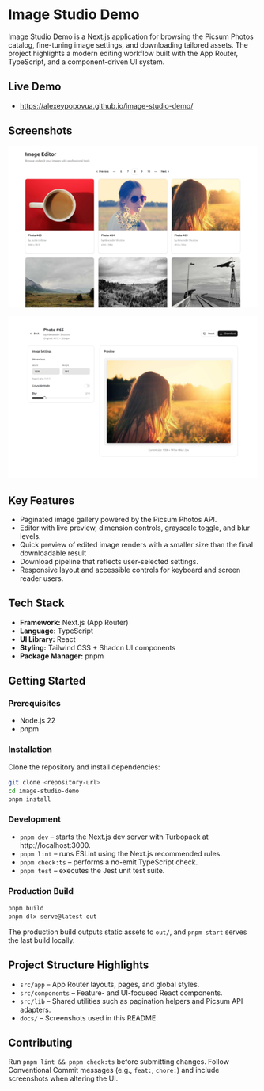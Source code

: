 # Image Studio Demo

Image Studio Demo is a Next.js application for browsing the Picsum Photos catalog, fine-tuning image settings, and downloading tailored assets. The project highlights a modern editing workflow built with the App Router, TypeScript, and a component-driven UI system.

## Live Demo

- https://alexeypopovua.github.io/image-studio-demo/

## Screenshots

![Gallery page showing paginated Picsum images](docs/gallery.png)

![Editor page with resizing, grayscale, and blur controls](docs/editor.png)

## Key Features

- Paginated image gallery powered by the Picsum Photos API.
- Editor with live preview, dimension controls, grayscale toggle, and blur levels.
- Quick preview of edited image renders with a smaller size than the final downloadable result
- Download pipeline that reflects user-selected settings.
- Responsive layout and accessible controls for keyboard and screen reader users.

## Tech Stack

- **Framework:** Next.js (App Router)
- **Language:** TypeScript
- **UI Library:** React
- **Styling:** Tailwind CSS + Shadcn UI components
- **Package Manager:** pnpm

## Getting Started

### Prerequisites

- Node.js 22
- pnpm

### Installation

Clone the repository and install dependencies:

```bash
git clone <repository-url>
cd image-studio-demo
pnpm install
```

### Development

- `pnpm dev` – starts the Next.js dev server with Turbopack at http://localhost:3000.
- `pnpm lint` – runs ESLint using the Next.js recommended rules.
- `pnpm check:ts` – performs a no-emit TypeScript check.
- `pnpm test` – executes the Jest unit test suite.

### Production Build

```bash
pnpm build
pnpm dlx serve@latest out
```

The production build outputs static assets to `out/`, and `pnpm start` serves the last build locally.

## Project Structure Highlights

- `src/app` – App Router layouts, pages, and global styles.
- `src/components` – Feature- and UI-focused React components.
- `src/lib` – Shared utilities such as pagination helpers and Picsum API adapters.
- `docs/` – Screenshots used in this README.

## Contributing

Run `pnpm lint && pnpm check:ts` before submitting changes. Follow Conventional Commit messages (e.g., `feat:`, `chore:`) and include screenshots when altering the UI.
